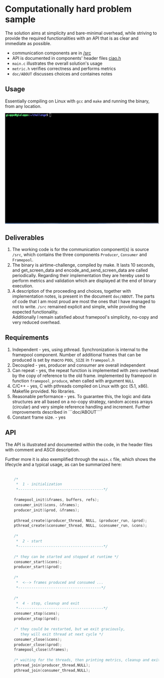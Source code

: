 Computationally hard problem sample
===============

The solution aims at simplicity and bare-minimal overhead, while striving to provide the required functionalities with an  API that is as clear and immediate as possible. 

- communication components are in [/src](src)
- API is documented in components' header files [ciao.h](src/Engine.cpp)
- ```main.c``` illustrates the overall solution's usage
- ```metric.h``` verifies correctness and performs metrics
- ```doc/ABOUT``` discusses choices and containes notes



Usage
-----

Essentially compiling on Linux with ```gcc``` and ```make``` and running the binary, from any location. 

![gif](challenge-sample.gif)


Deliverables
------------

1. The working code is for the communication component(s) is source ```/src```, which contains the three components  ```Producer```, ```Consumer``` and ```Framepool```.
2. The binary is airtime-challenge, compiled by make. It lasts 10 seconds, and get_screen_data and encode_and_send_screen_data are called periodically. Regarding their implementation they are hereby used to perform metrics and validation which are displayed at the end of binary execution. 
3. A description of the proceeding and choices, together with implementation notes, is present in the document ```doc/ABOUT```. 
The parts of code that I am most proud are most the ones that I have managed to not to write. ```/src``` remained explicit and simple, while providing the expected functionality.  
Additionally I remain satisfied about framepool's simplicity, no-copy and very reduced overhead.

Requirements
------------

1. Independent - yes, using pthread. Synchronization is internal to the framepool component. Number of additional frames that can be produced is set by macro ```POOL_SIZE``` in ```framepool.h```
2. Decoupled - yes, producer and consumer are overall independent
3. Can repeat - yes, the repeat function is implemented with zero overhead by the copy of reference to the old frame. implemented by framepool in function ```framepool_produce```, when called with argument ```NULL```
4. C/C++ - yes, C with pthreads compiled on Linux with gcc (5.1, x86). Makefile provided. No libraries.
5. Reasonable performance - yes. To guarantee this, the logic and data structures are all based on a no-copy strategy, random access arrays (circular) and very simple reference handling and increment. Further improvements described in ```doc/ABOUT````
6. Constant frame size. - yes



API
---

The API is illustrated and documented within the code, in the header files with comment and ASCII description. 

Further more it is also exemplified through the ```main.c``` file, which shows the lifecycle and a typical usage, as can be summarized here:

```C

    /*
     *  1 - initialization          
     *---------------------------------------*/
    
    framepool_init(&frames, buffers, refs);
    consumer_init(&cons, &frames);
    producer_init(&prod, &frames);
    
    pthread_create(&producer_thread, NULL, &producer_run, &prod);
    pthread_create(&consumer_thread, NULL, &consumer_run, &cons);
    
    /*
     *  2 - start         
     *---------------------------------------*/

    /* they can be started and stopped at runtime */
    consumer_start(&cons);
    producer_start(&prod);
    
    /*
     *  <--> frames produced and consumed ...        
     *--------------------------------------*/

    /*
     *  4 - stop, cleanup and exit          
     *---------------------------------------*/
    consumer_stop(&cons);                           
    producer_stop(&prod);

    /* they could be restarted, but we exit graciously, 
       they will exit thread at next cycle */
    consumer_close(&cons);                          
    producer_close(&prod);
    framepool_close(&frames);

    /* waiting for the threads, then printing metrics, cleanup and exit */ 
    pthread_join(producer_thread,NULL);
    pthread_join(consumer_thread,NULL);
```
